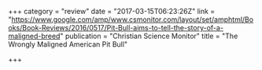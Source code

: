 +++
category = "review"
date = "2017-03-15T06:23:26Z"
link = "https://www.google.com/amp/www.csmonitor.com/layout/set/amphtml/Books/Book-Reviews/2016/0517/Pit-Bull-aims-to-tell-the-story-of-a-maligned-breed"
publication = "Christian Science Monitor"
title = "The Wrongly Maligned American Pit Bull"

+++

